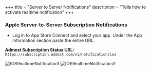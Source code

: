 +++
title = "Server to Server Notifications"
description = "Tells how to activate realtime notification"
+++

### Apple Server-to-Server Subscription Notifications

- Log in to App Store Connect and select your app. Under the App Information section paste the entire URL.

**Admost Subscription Status URL:** `https://subscription.admost.com/v1/notification/ios`

![IOSRealtimeNotification1](/amrapi/images/ios-v1-notification-1.png?classes=shadow&width=50pc)
![IOSRealtimeNotification2](/amrapi/images/ios-v1-notification-2.png?classes=shadow&width=50pc)

